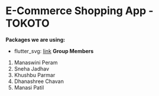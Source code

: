 # E-Commerce Shopping App - TOKOTO
**Packages we are using:**

- flutter_svg: [link](https://pub.dev/packages/flutter_svg)
**Group Members**
1. Manaswini Peram
2. Sneha Jadhav
3. Khushbu Parmar
4. Dhanashree Chavan
5. Manasi Patil







